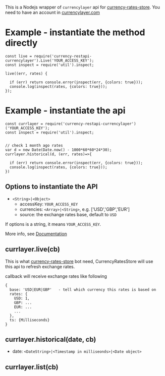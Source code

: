 
This is a Nodejs wrapper of `currencylayer` api for [currency-rates-store](https://www.npmjs.com/package/currency-rates-store). You need to have an account in [currencylayer.com](https://currencylayer.com)


# Example - instantiate the method directly

```
const live = require('currency-restapi-currencylayer').Live('YOUR_ACCESS_KEY');
const inspect = require('util').inspect;

live((err, rates) {
  
  if (err) return console.error(inspect(err, {colors: true}));
  console.log(inspect(rates, {colors: true}));
});
```


# Example - instantiate the api

```
const currlayer = require('currency-restapi-currencylayer')('YOUR_ACCESS_KEY');
const inspect = require('util').inspect;


// check 1 month ago rates
var d = new Date(Date.now() - 1000*60*60*24*30);  
currlayer.historical(d, (err, rates)=>{

  if (err) return console.error(inspect(err, {colors: true}));
  console.log(inspect(rates, {colors: true}));
})
```


## Options to instantiate the API
- `<String>|<Object>`
  - accessKey: `YOUR_ACCESS_KEY`
  - currencies: `<Array>|<String>`, e.g. ['USD','GBP','EUR']
  - source: the exchange rates base, default to `USD`
  
If options is a string, it means `YOUR_ACCESS_KEY`. 

More info, see [Documentation](https://currencylayer.com/documentation)

## currlayer.live(cb)

This is what [currency-rates-store](https://www.npmjs.com/package/currency-rates-store)  bot need, CurrencyRatesStore will use this api to refresh exchange rates.

callback will receive exchange rates like following

```
{
  base: 'USD|EUR|GBP'   - tell which currency this rates is based on
  rates: {
    USD: 1,             
    GBP: ...
    EUR: ...
    ...
  },
  ts: {Milliseconds}
}
```



## currlayer.historical(date, cb)

- date: `<DateString>|<Timestamp in milliseonds>|<Date object>`


## currlayer.list(cb)
